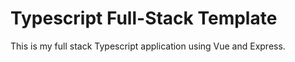 # Typescript Full-Stack Template

This is my full stack Typescript application using Vue and Express.
